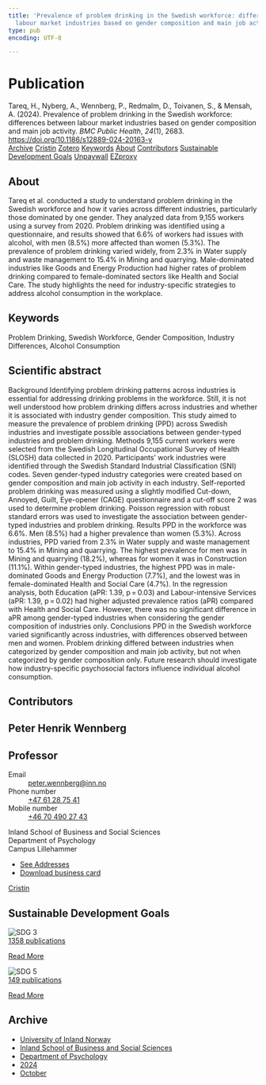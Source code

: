 ```yaml
---
title: 'Prevalence of problem drinking in the Swedish workforce: differences between
  labour market industries based on gender composition and main job activity'
type: pub
encoding: UTF-8

---
```

<h1>Publication</h1>
<article id="csl-bib-container-G98PG4R6" class="csl-bib-container">
  <div class="csl-bib-body"> <div class="csl-entry">Tareq, H., Nyberg, A., Wennberg, P., Redmalm, D., Toivanen, S., &#38; Mensah, A. (2024). Prevalence of problem drinking in the Swedish workforce: differences between labour market industries based on gender composition and main job activity. <i>BMC Public Health</i>, <i>24</i>(1), 2683. <a href="https://doi.org/10.1186/s12889-024-20163-y">https://doi.org/10.1186/s12889-024-20163-y</a></div> </div>
  <div class="csl-bib-buttons">
    <a href="#taxonomy-article-G98PG4R6" alt="archive" class="csl-bib-button">Archive</a>
    <a href="https://app.cristin.no/results/show.jsf?id=2312268" alt="Cristin" class="csl-bib-button">Cristin</a>
    <a href="http://zotero.org/groups/5881554/items/G98PG4R6" alt="Zotero" class="csl-bib-button">Zotero</a>
    <a href="#keywords-article-G98PG4R6" alt="keywords" class="csl-bib-button">Keywords</a>
    <a href="#about-article-G98PG4R6" alt="about_pub" class="csl-bib-button">About</a>
    <a href="#contributors-article-G98PG4R6" alt="contributors" class="csl-bib-button">Contributors</a>
    <a href="#sdg-article-G98PG4R6" alt="sdg" class="csl-bib-button">Sustainable Development Goals</a>
    <a href="https://doi.org/10.1186/s12889-024-20163-y" alt="Unpaywall" class="csl-bib-button">Unpaywall</a>
    <a href="https://doi.org/10.1186/s12889-024-20163-y" alt="EZproxy" class="csl-bib-button">EZproxy</a>
  </div>
  <div id="csl-bib-meta-container-G98PG4R6"></div>
</article>
<div id="csl-bib-meta-G98PG4R6" class="csl-bib-meta">
  <article id="about-article-G98PG4R6" class="about_pub-article">
    <h1>About</h1>
    Tareq et al. conducted a study to understand problem drinking in the Swedish workforce and how it varies across different industries, particularly those dominated by one gender. They analyzed data from 9,155 workers using a survey from 2020. Problem drinking was identified using a questionnaire, and results showed that 6.6% of workers had issues with alcohol, with men (8.5%) more affected than women (5.3%). The prevalence of problem drinking varied widely, from 2.3% in Water supply and waste management to 15.4% in Mining and quarrying. Male-dominated industries like Goods and Energy Production had higher rates of problem drinking compared to female-dominated sectors like Health and Social Care. The study highlights the need for industry-specific strategies to address alcohol consumption in the workplace.
  </article>
  <article id="keywords-article-G98PG4R6" class="keywords-article">
    <h1>Keywords</h1>
    Problem Drinking, Swedish Workforce, Gender Composition, Industry Differences, Alcohol Consumption
  </article>
  <article id="abstract-article-G98PG4R6" class="abstract-article">
    <h1>Scientific abstract</h1>
    Background Identifying problem drinking patterns across industries is essential for addressing drinking problems in the workforce. Still, it is not well understood how problem drinking differs across industries and whether it is associated with industry gender composition. This study aimed to measure the prevalence of problem drinking (PPD) across Swedish industries and investigate possible associations between gender-typed industries and problem drinking. Methods 9,155 current workers were selected from the Swedish Longitudinal Occupational Survey of Health (SLOSH) data collected in 2020. Participants’ work industries were identified through the Swedish Standard Industrial Classification (SNI) codes. Seven gender-typed industry categories were created based on gender composition and main job activity in each industry. Self-reported problem drinking was measured using a slightly modified Cut-down, Annoyed, Guilt, Eye-opener (CAGE) questionnaire and a cut-off score 2 was used to determine problem drinking. Poisson regression with robust standard errors was used to investigate the association between gender-typed industries and problem drinking. Results PPD in the workforce was 6.6%. Men (8.5%) had a higher prevalence than women (5.3%). Across industries, PPD varied from 2.3% in Water supply and waste management to 15.4% in Mining and quarrying. The highest prevalence for men was in Mining and quarrying (18.2%), whereas for women it was in Construction (11.1%). Within gender-typed industries, the highest PPD was in male-dominated Goods and Energy Production (7.7%), and the lowest was in female-dominated Health and Social Care (4.7%). In the regression analysis, both Education (aPR: 1.39, p = 0.03) and Labour-intensive Services (aPR: 1.39, p = 0.02) had higher adjusted prevalence ratios (aPR) compared with Health and Social Care. However, there was no significant difference in aPR among gender-typed industries when considering the gender composition of industries only. Conclusions PPD in the Swedish workforce varied significantly across industries, with differences observed between men and women. Problem drinking differed between industries when categorized by gender composition and main job activity, but not when categorized by gender composition only. Future research should investigate how industry-specific psychosocial factors influence individual alcohol consumption.
  </article>
  <article id="contributors-article-G98PG4R6" class="contributors-article">
    <h1>Contributors</h1>
    <div class="personas"> <div class="vrtx-hinn-person-card"> <div class="photo"> <i class="lar la-user-circle missing-person"></i> </div> <div class="info"> <hgroup><h1>Peter Henrik Wennberg</h1> <h2>Professor</h2> </hgroup><dl> <dt>Email</dt> <dd> <a href="mailto:peter.wennberg@inn.no">peter.wennberg@inn.no</a> </dd> <dt>Phone number</dt> <dd><a href="tel:+4761287541"> +47 61 28 75 41 </a></dd> <dt>Mobile number</dt> <dd><a href="tel:+46704902743"> +46 70 490 27 43 </a></dd> </dl> <p> Inland School of Business and Social Sciences<br> Department of Psychology<br> Campus Lillehammer </p> <ul class="vrtx-hinn-links"> <li><a href="https://www.inn.no/english/find-an-employee/peter-wennberg.html#vrtx-hinn-addresses">See Addresses</a></li> <li><a href="https://www.inn.no/english/find-an-employee/peter-wennberg.html?vrtx=vcf">Download business card</a></li> </ul> </div> </div> <a href="https://app.cristin.no/persons/show.jsf?id=1497957" alt="Cristin URL" class="personas-cristin">Cristin</a> </div>
  </article>
  <article id="sdg-article-G98PG4R6" class="sdg-article">
    <h1>Sustainable Development Goals</h1>
    <div class="sdg-container"><div id="sdg3" class="sdg">
        <img src="{{< params subfolder >}}images/sdg/sdg03_en.png" class="image" alt="SDG 3">
        <div class="sdg-overlay">
          <a href="{{< params subfolder >}}en/archive/?sdg=3#archive" class="sdg-publication-count"><span>1358</span> publications</a>
          <p><a href="https://sdgs.un.org/goals/goal3" class="sdg-read-more">Read More</a></p>
        </div>
      </div> <div id="sdg5" class="sdg">
        <img src="{{< params subfolder >}}images/sdg/sdg05_en.png" class="image" alt="SDG 5">
        <div class="sdg-overlay">
          <a href="{{< params subfolder >}}en/archive/?sdg=5#archive" class="sdg-publication-count"><span>149</span> publications</a>
          <p><a href="https://sdgs.un.org/goals/goal5" class="sdg-read-more">Read More</a></p>
        </div>
      </div></div>
  </article>
  <article id="taxonomy-article-G98PG4R6" class="taxonomy-article">
    <h1>Archive</h1>
    <ul>
      <li><a href="{{< params subfolder >}}en/archive/?key=3DCRN523">University of Inland Norway</a></li>
      <li><a href="{{< params subfolder >}}en/archive/?key=DU8Q9LN9">Inland School of Business and Social Sciences</a></li>
      <li><a href="{{< params subfolder >}}en/archive/?key=KTD9NXA8">Department of Psychology</a></li>
      <li><a href="{{< params subfolder >}}en/archive/?key=LS3MUAPD">2024</a></li>
      <li><a href="{{< params subfolder >}}en/archive/?key=4DYQGZ2R">October</a></li>
    </ul>
  </article>
</div>
